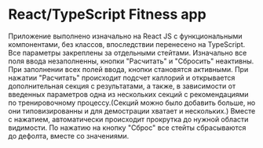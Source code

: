 # React/TypeScript Fitness app 

Приложение выполнено изначально на React JS с функциональными компонентами, без классов, впоследствии перенесено на TypeScript. Все параметры закреплены за отдельными стейтами. Изначально все поля ввода незаполненны, кнопки "Расчитать" и "Сбросить" неактивны. При заполнении всех полей ввода, кнопки становятся активными. При нажатии "Расчитать" происходит подсчет каллорий и открывается дополнительная секция с результатами, а также, в зависимости от введенных параметров одна из нескольких секций с рекомендациями по тренировочному процессу.(Секций можно было добавить больше, но они типовизированны и для демострации хватает и нескольких.) Вместе с нажатием, автоматически происходит прокрутка до нужной области видимости. По нажатию на кнопку "Сброс" все стейты сбрасываются до дефолта, вместе со значениями.  
